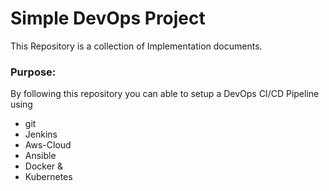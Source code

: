 # Simple DevOps Project

This Repository is a collection of Implementation documents. 

### Purpose:
By following this repository you can able to setup a DevOps CI/CD Pipeline using
- git
- Jenkins
- Aws-Cloud
- Ansible
- Docker &
- Kubernetes


